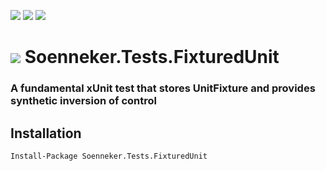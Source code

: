 [![](https://img.shields.io/nuget/v/Soenneker.Tests.FixturedUnit.svg?style=for-the-badge)](https://www.nuget.org/packages/Soenneker.Tests.FixturedUnit/)
[![](https://img.shields.io/github/actions/workflow/status/soenneker/soenneker.tests.fixturedunit/publish-package.yml?style=for-the-badge)](https://github.com/soenneker/soenneker.tests.fixturedunit/actions/workflows/publish-package.yml)
[![](https://img.shields.io/nuget/dt/Soenneker.Tests.FixturedUnit.svg?style=for-the-badge)](https://www.nuget.org/packages/Soenneker.Tests.FixturedUnit/)

# ![](https://user-images.githubusercontent.com/4441470/224455560-91ed3ee7-f510-4041-a8d2-3fc093025112.png) Soenneker.Tests.FixturedUnit
### A fundamental xUnit test that stores UnitFixture and provides synthetic inversion of control

## Installation

```
Install-Package Soenneker.Tests.FixturedUnit
```
